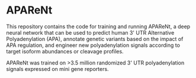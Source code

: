 # APAReNt
This repository contains the code for training and running APAReNt, a deep neural network that can be used to predict human 3' UTR Alternative Polyadenylation (APA), annotate genetic variants based on the impact of APA regulation, and engineer new polyadenylation signals according to target isoform abundances or cleavage profiles.

APAReNt was trained on >3.5 million randomized 3' UTR polyadenylation signals expressed on mini gene reporters.
